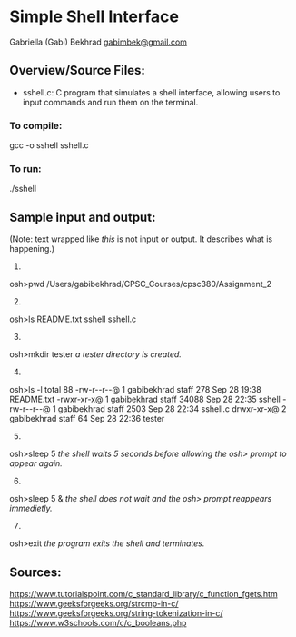 # Simple Shell Interface 
Gabriella (Gabi) Bekhrad
gabimbek@gmail.com

## Overview/Source Files:
- sshell.c: C program that simulates a shell interface, allowing users to input commands and run them on the terminal.  

### To compile:
gcc -o sshell sshell.c

### To run:
./sshell

## Sample input and output:
(Note: text wrapped like *this* is not input or output. It describes what is happening.)

1. 
osh>pwd
/Users/gabibekhrad/CPSC_Courses/cpsc380/Assignment_2

2.
osh>ls
README.txt      sshell          sshell.c

3.
osh>mkdir tester
*a tester directory is created.*

4.
osh>ls -l
total 88
-rw-r--r--@ 1 gabibekhrad  staff    278 Sep 28 19:38 README.txt
-rwxr-xr-x@ 1 gabibekhrad  staff  34088 Sep 28 22:35 sshell
-rw-r--r--@ 1 gabibekhrad  staff   2503 Sep 28 22:34 sshell.c
drwxr-xr-x@ 2 gabibekhrad  staff     64 Sep 28 22:36 tester

5.
osh>sleep 5
*the shell waits 5 seconds before allowing the osh> prompt to appear again.*

6. 
osh>sleep 5 &
*the shell does not wait and the osh> prompt reappears immedietly.*

7.
osh>exit
*the program exits the shell and terminates.*

## Sources:
https://www.tutorialspoint.com/c_standard_library/c_function_fgets.htm 
https://www.geeksforgeeks.org/strcmp-in-c/
https://www.geeksforgeeks.org/string-tokenization-in-c/
https://www.w3schools.com/c/c_booleans.php 
